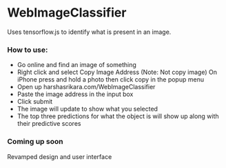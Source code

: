 # WebImageClassifier

Uses tensorflow.js to identify what is present in an image. 

### How to use:
 - Go online and find an image of something
 - Right click and select Copy Image Address (Note: Not copy image) On iPhone press and hold a photo then click copy in the popup menu
 - Open up harshasrikara.com/WebImageClassifier
 - Paste the image address in the input box
 - Click submit
 - The image will update to show what you selected
 - The top three predictions for what the object is will show up along with their predictive scores
 
### Coming up soon

Revamped design and user interface
